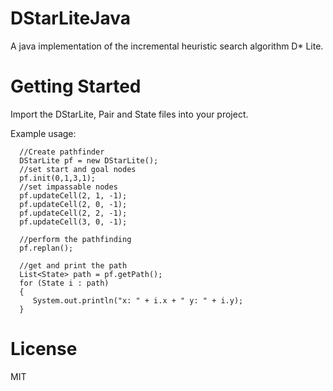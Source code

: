 DStarLiteJava
=============

A java implementation of the incremental heuristic search algorithm D* Lite.

Getting Started
=============

Import the DStarLite, Pair and State files into your project.

Example usage: 

      //Create pathfinder
      DStarLite pf = new DStarLite();
      //set start and goal nodes
      pf.init(0,1,3,1);
      //set impassable nodes
      pf.updateCell(2, 1, -1);
      pf.updateCell(2, 0, -1);
      pf.updateCell(2, 2, -1);
      pf.updateCell(3, 0, -1);

      //perform the pathfinding
      pf.replan();

      //get and print the path
      List<State> path = pf.getPath();
      for (State i : path)
      {   
         System.out.println("x: " + i.x + " y: " + i.y);
      }   
      
License
=============
MIT